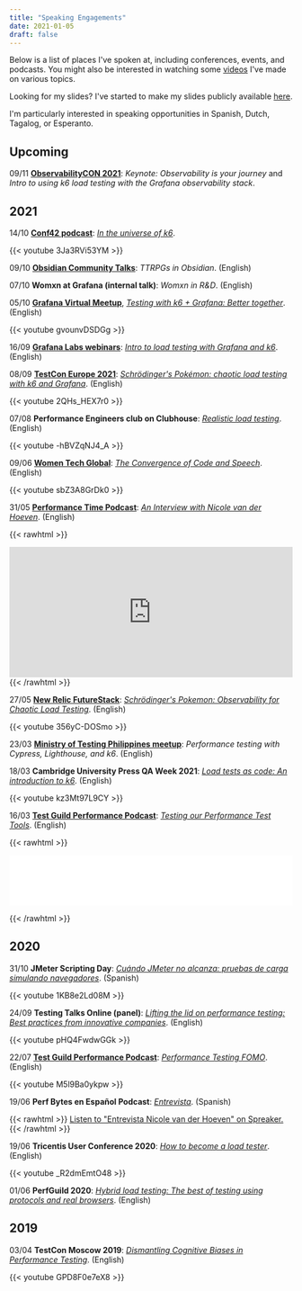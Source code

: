 ```yaml
---
title: "Speaking Engagements"
date: 2021-01-05
draft: false
---
```


Below is a list of places I've spoken at, including conferences, events, and podcasts. You might also be interested in watching some [videos](https://www.youtube.com/channel/UCrmQZ9HHnJ2qpd6udc8iYYw) I've made on various topics.

Looking for my slides? I've started to make my slides publicly available [here](https://slides.nicolevanderhoeven.com).

I'm particularly interested in speaking opportunities in Spanish, Dutch, Tagalog, or Esperanto.

## Upcoming

09/11   **[ObservabilityCON 2021](https://grafana.com/go/observabilitycon/2021/keynote/)**: _Keynote: Observability is your journey_ and _Intro to using k6 load testing with the Grafana observability stack_.

## 2021

14/10   **[Conf42 podcast](https://www.conf42.com/podcast)**: _[In the universe of k6](https://nicolevanderhoeven.com/blog/20211014-conf42-in-the-k6-universe/)_.

{{< youtube 3Ja3RVi53YM >}}

09/10   **[Obsidian Community Talks](https://www.youtube.com/channel/UCxNSTq2kmupdR6LD400FpvA/videos)**: _TTRPGs in Obsidian_. (English)

07/10   **Womxn at Grafana (internal talk)**: _Womxn in R&D_. (English)

05/10   **[Grafana Virtual Meetup](https://grafana.com/go/grafana-meetup-emea-october-2021/)**, _[Testing with k6 + Grafana: Better together](https://nicolevanderhoeven.com/blog/20211005-testing-with-k6-and-grafana-better-together/)_. (English)

{{< youtube gvounvDSDGg >}}

16/09   **[Grafana Labs webinars](https://grafana.com/go/webinar/intro-to-load-testing-with-grafana-and-k6/)**: _[Intro to load testing with Grafana and k6](https://nicolevanderhoeven.com/blog/20210916-intro-to-load-testing-with-k6-and-grafana/)_. (English)

08/09   **[TestCon Europe 2021](https://testcon.lt/Nicole-van-der-Hoeven/)**: [_Schrödinger's Pokémon: chaotic load testing with k6 and Grafana_](https://nicolevanderhoeven.com/blog/20210908-schrodingers-pokemon-k6-and-grafana/). (English)

{{< youtube 2QHs_HEX7r0 >}}

07/08   **Performance Engineers club on Clubhouse**: _[Realistic load testing](https://nicolevanderhoeven.com/blog/20210807-clubhouse-realistic-load-tests/)_. (English)

{{< youtube -hBVZqNJ4_A >}}

09/06   **[Women Tech Global](https://www.womentech.net/speaker/Nicole/van%20der%20Hoeven/50129)**: _[The Convergence of Code and Speech](https://nicolevanderhoeven.com/blog/20210609-convergence-of-code-and-speech/)_. (English)

{{< youtube sbZ3A8GrDk0 >}}

31/05   **[Performance Time Podcast](https://open.spotify.com/show/7wOCHzZBCzOi071QuDPodI)**: _[An Interview with Nicole van der Hoeven](https://nicolevanderhoeven.com/blog/20210531-performance-time/)_. (English)

{{< rawhtml >}}
<iframe src="https://open.spotify.com/embed/episode/3pp3ZFFB8DyfUEtLRuLxGe" width="100%" height="232" frameBorder="0" allowtransparency="true" allow="encrypted-media"></iframe>
{{< /rawhtml >}}

27/05   **[New Relic FutureStack](https://newrelic.com/futurestack/speakers/nicole-van-der-hoeven)**: _[Schrödinger's Pokemon: Observability for Chaotic Load Testing](https://nicolevanderhoeven.com/blog/20210730-schrodingers-pokemon/)_. (English)

{{< youtube 356yC-DOSmo >}}

23/03   **[Ministry of Testing Philippines meetup](https://www.meetup.com/Ministry-of-Testing-Manila/events/276622895/)**: _Performance testing with Cypress, Lighthouse, and k6_. (English)

18/03   **Cambridge University Press QA Week 2021**: _[Load tests as code: An introduction to k6](https://nicolevanderhoeven.com/blog/20210318-load-tests-as-code/)_. (English)

{{< youtube kz3Mt97L9CY >}}

16/03   **[Test Guild Performance Podcast](https://testguild.com/)**: _[Testing our Performance Test Tools](https://nicolevanderhoeven.com/blog/20210316-testing-our-performance-test-tools/)_. (English)

{{< rawhtml >}}

<iframe style="border: none" src="//html5-player.libsyn.com/embed/episode/id/18351014/height/90/theme/custom/thumbnail/yes/direction/forward/render-playlist/no/custom-color/000000/" height="90" width="100%" scrolling="no"  allowfullscreen webkitallowfullscreen mozallowfullscreen oallowfullscreen msallowfullscreen></iframe>

{{< /rawhtml >}}

## 2020

31/10   **JMeter Scripting Day**: _[Cuándo JMeter no alcanza: pruebas de carga simulando navegadores](https://nicolevanderhoeven.com/blog/20201216-cuando-jmeter-no-alcanza/)_. (Spanish)

{{< youtube 1KB8e2Ld08M >}}

24/09   **Testing Talks Online (panel)**: _[Lifting the lid on performance testing: Best practices from innovative companies](https://nicolevanderhoeven.com/blog/20200924-testing-talks-online/)_. (English)

{{< youtube pHQ4FwdwGGk >}}

22/07   **[Test Guild Performance Podcast](https://testguild.com/)**: _[Performance Testing FOMO](https://nicolevanderhoeven.com/blog/20200722-performance-testing-fomo/)_. (English)

{{< youtube M5l9Ba0ykpw >}}

19/06   **Perf Bytes en Español Podcast**: _[Entrevista](https://nicolevanderhoeven.com/blog/20200622-entrevista-con-senor-performo/)_. (Spanish)

{{< rawhtml >}}
<a class="spreaker-player" href="https://www.spreaker.com/user/perfbytes/perfbytesesp-s02e04-entrevistanicole" data-resource="episode_id=31696383" data-theme="light" data-autoplay="false" data-playlist="false" data-cover="https://d3wo5wojvuv7l.cloudfront.net/images.spreaker.com/original/2aed331516599f75dd433a42006da511.jpg" data-width="100%" data-height="400px">Listen to "Entrevista Nicole van der Hoeven" on Spreaker.</a><script async src="https://widget.spreaker.com/widgets.js"></script>
{{< /rawhtml >}}

19/06   **Tricentis User Conference 2020**: _[How to become a load tester](https://nicolevanderhoeven.com/blog/20201007-how-to-become-a-load-tester/)_. (English)

{{< youtube _R2dmEmtO48 >}}

01/06   **PerfGuild 2020**: _[Hybrid load testing: The best of testing using protocols and real browsers](https://nicolevanderhoeven.com/blog/20200602-hybrid-load-testing/)_. (English)

## 2019

03/04  **TestCon Moscow 2019**: _[Dismantling Cognitive Biases in Performance Testing](https://nicolevanderhoeven.com/blog/20190403-testcon-moscow-2019/)_. (English)

{{< youtube GPD8F0e7eX8 >}}